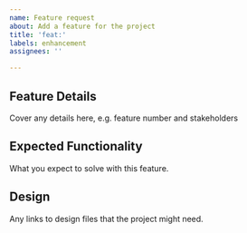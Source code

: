 ```yaml
---
name: Feature request
about: Add a feature for the project
title: 'feat:'
labels: enhancement
assignees: ''

---
```


## Feature Details
Cover any details here, e.g. feature number and stakeholders

## Expected Functionality
What you expect to solve with this feature.

## Design
Any links to design files that the project might need.

